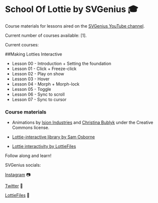 # School Of Lottie by SVGenius 🎓

Course materials for lessons aired on the [SVGenius YouTube channel](https://www.youtube.com/channel/UCPPNxV39UlVo3emNQSNNTug).

Current number of courses available: [1].

Current courses:

##Making Lotties Interactive

- Lesson 00 - Introduction + Setting the foundation
- Lesson 01 - Click + Freeze-click
- Lesson 02 - Play on show 
- Lesson 03 - Hover
- Lesson 04 - Morph + Morph-lock
- Lesson 05 - Toggle
- Lesson 06 - Sync to scroll
- Lesson 07 - Sync to cursor

### Course materials

- Animations by [Ision Industries](https://lottiefiles.com/IsionIndustries) and [Christina Bublyk](https://lottiefiles.com/creatopotato) 
under the Creative Commons license.

- [Lottie-interactive library by Sam Osborne](https://github.com/samuelOsborne/Lottie-interactive)
- [Lottie interactivity by LottieFiles](https://github.com/LottieFiles/lottie-interactivity)

Follow along and learn!

SVGenius socials:

[Instagram](https://www.instagram.com/svgenius.co/) 📷

[Twitter](https://twitter.com/SVGeniusdotCO) 🦜

[LottieFiles](https://lottiefiles.com/svgenius) 🎨